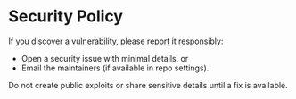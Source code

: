 # Security Policy

If you discover a vulnerability, please report it responsibly:

- Open a security issue with minimal details, or
- Email the maintainers (if available in repo settings).

Do not create public exploits or share sensitive details until a fix is available.

